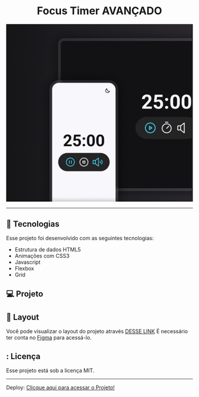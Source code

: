 <h1 align="center"> Focus Timer AVANÇADO</h1>

<p align="center">
  <img alt="imagem" src=./assets/focusTimer.png>
</p>

---

## 🚀 Tecnologias

Esse projeto foi desenvolvido com as seguintes tecnologias:

- Estrutura de dados HTML5
- Animações com CSS3
- Javascript
- Flexbox
- Grid


## 💻 Projeto

## 🔖 Layout

Você pode visualizar o layout do projeto através [DESSE LINK](https://www.figma.com/file/skFqRG8iWtSjh6RFwVzIZd/Focus-Timer-V2-%E2%80%A2-Projeto-Explorer-(Community)?type=design&node-id=1422-28&mode=design&t=9FbaeRDuhDlxvpiz-0) É necessário ter conta no [Figma](https://figma.com) para acessá-lo.

## : Licença

Esse projeto está sob a licença MIT.

---

Deploy:
[Clicque aqui para acessar o Projeto!](https://caetanosbr.github.io/FocusTimer/)
